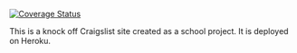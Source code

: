 [![Coverage Status](https://coveralls.io/repos/github/AaronScruggs/new_fred/badge.svg?branch=master)](https://coveralls.io/github/AaronScruggs/new_fred?branch=master)

This is a knock off Craigslist site created as a school project. It is deployed on Heroku.
